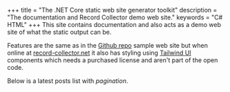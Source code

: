+++
title = "The .NET Core static web site generator toolkit"
description = "The documentation and Record Collector demo web site."
keywords = "C# HTML"
+++
This site contains documentation and also acts as a demo web site of what the static output can be.

Features are the same as in the [Github repo](https://github.com/krompaco/record-collector) sample web site but when online at [record-collector.net](https://record-collector.net) it also has styling using [Tailwind UI](https://tailwindui.com) components which needs a purchased license and aren't part of the open code.

Below is a latest posts list with _pagination_.
